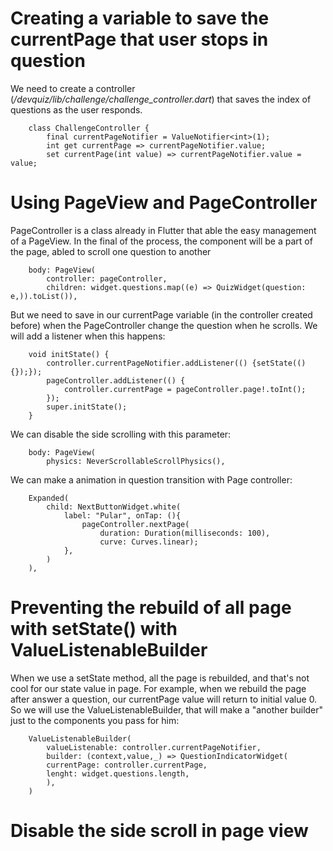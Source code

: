 #   Creating a variable to save the currentPage that user stops in question
We need to create a controller (*/devquiz/lib/challenge/challenge_controller.dart*) that saves the index of questions as the user responds.

```
    class ChallengeController {
        final currentPageNotifier = ValueNotifier<int>(1);  
        int get currentPage => currentPageNotifier.value;
        set currentPage(int value) => currentPageNotifier.value = value;

```

#   Using PageView and PageController 
PageController is a class already in Flutter that able the easy management of a PageView. In the final of the process, the component will be a part of the page, abled to scroll one question to another
```
    body: PageView(
        controller: pageController,
        children: widget.questions.map((e) => QuizWidget(question: e,)).toList()),
```

But we need to save in our currentPage variable (in the controller created before) when the PageController change the question when he scrolls. We will add a listener when this happens:
```
    void initState() {
        controller.currentPageNotifier.addListener(() {setState(() {});});
        pageController.addListener(() {
            controller.currentPage = pageController.page!.toInt();
        });
        super.initState();
  	}
```

We can disable the side scrolling with this parameter:
```
    body: PageView(
        physics: NeverScrollableScrollPhysics(),

```

We can make a animation in question transition with Page controller:
```
    Expanded(
        child: NextButtonWidget.white(
            label: "Pular", onTap: (){
                pageController.nextPage(
                    duration: Duration(milliseconds: 100), 
                    curve: Curves.linear);
            },
        )
    ),
```

#   Preventing the rebuild of all page with setState() with ValueListenableBuilder
When we use a setState method, all the page is rebuilded, and that's not cool for our state value in page. For example, when we rebuild the page after answer a question, our currentPage value will return to initial value 0.
So we will use the ValueListenableBuilder, that will make a "another builder" just to the components you pass for him:
```
    ValueListenableBuilder(
        valueListenable: controller.currentPageNotifier, 
        builder: (context,value,_) => QuestionIndicatorWidget(
        currentPage: controller.currentPage,
        lenght: widget.questions.length,
        ),
    )
```

#   Disable the side scroll in page view
```

```